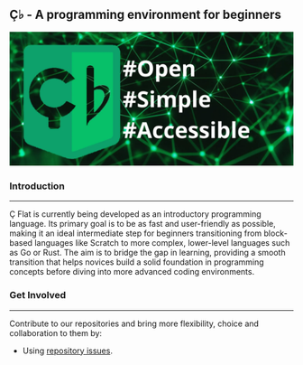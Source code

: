 ## Ç♭ - A programming environment for beginners


<img src="cedilha_flat-profile_IMG.webp" alt="Descrição da imagem" width="1000px">

### Introduction
<hr>
Ç Flat is currently being developed as an introductory programming language. Its primary goal is to be as fast and user-friendly as possible, making it an ideal intermediate step for beginners transitioning from block-based languages like Scratch to more complex, lower-level languages such as Go or Rust. The aim is to bridge the gap in learning, providing a smooth transition that helps novices build a solid foundation in programming concepts before diving into more advanced coding environments.

### Get Involved
<hr>
Contribute to our repositories and bring more flexibility, choice and collaboration to them by:

- Using [repository issues](https://docs.github.com/en/issues/tracking-your-work-with-issues/using-issues/creating-an-issue).
